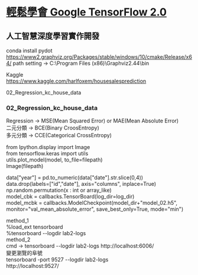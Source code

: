 

# [輕鬆學會 Google TensorFlow 2.0 ](https://github.com/taipeitechmmslab/MMSLAB-TF2)
## 人工智慧深度學習實作開發


conda install pydot
https://www2.graphviz.org/Packages/stable/windows/10/cmake/Release/x64/
path setting -> C:\Program Files (x86)\Graphviz2.44\bin



Kaggle  
https://www.kaggle.com/harlfoxem/housesalesprediction


02_Regression_kc_house_data  



### 02_Regression_kc_house_data
Regression -> MSE(Mean Squared Error) or MAE(Mean Absolute Error)  
二元分類 -> BCE(Binary CroosEntropy)  
多元分類 -> CCE(Categorical CrossEntropy)  

from Ipython.display import Image  
from tensorflow.keras import utils  
utils.plot_model(model, to_file=filepath)  
Image(filepath)  

data["year"] = pd.to_numeric(data["date"].str.slice(0,4))  
data.drop(labels=["id","date"], axis="columns", inplace=True)  
np.random.permutation(x : int or array_like)  
model_cbk = callbacks.TensorBoard(log_dir=log_dir)  
model_mcbk = callbacks.ModelCheckpoint(model_dir+"model_02.h5", monitor="val_mean_absolute_error", save_best_only=True, mode="min")  

method_1  
%load_ext tensorboard  
%tensorboard --logdir lab2-logs  
method_2  
cmd  ->
tensorboard --logdir lab2-logs
http://localhost:6006/  
變更瀏覽的阜號  
tensorboard -port 9527 --logdir lab2-logs  
http://localhost:9527/  




